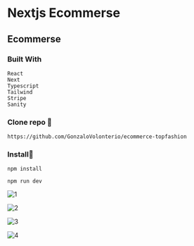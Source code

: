 # Nextjs Ecommerse

 ## Ecommerse
 
 ### Built With

```
React
Next
Typescript
Tailwind
Stripe
Sanity
```

### Clone repo 🔧

```
https://github.com/GonzaloVolonterio/ecommerce-topfashion
```

### Install🔧

```
npm install

npm run dev
```

![1](https://github.com/GonzaloVolonterio/ecommerce-topfashion/assets/64506662/23a9579e-b335-49a5-920e-a4ef13bab645)

![2](https://github.com/GonzaloVolonterio/ecommerce-topfashion/assets/64506662/45dc9a49-76f8-4a43-ac3a-4b68c622a6ff)

![3](https://github.com/GonzaloVolonterio/ecommerce-topfashion/assets/64506662/aed11c75-bfb3-4fa0-b4c8-e6280853c9d1)

![4](https://github.com/GonzaloVolonterio/ecommerce-topfashion/assets/64506662/bc9fc7b9-7b23-43b5-be1a-fbc317d04f59)

